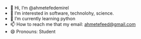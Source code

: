 - 👋 Hi, I’m @ahmetefedemirel
- 👀 I’m interested in software, technolohy, science.
- 🌱 I’m currently learning python
- 📫 How to reach me that my email: ahmetefeed@gmail.com
- 😄 Pronouns: Student
